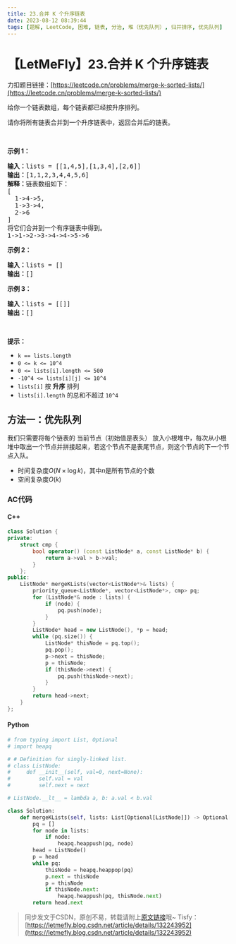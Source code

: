 ```yaml
---
title: 23.合并 K 个升序链表
date: 2023-08-12 08:39:44
tags: [题解, LeetCode, 困难, 链表, 分治, 堆（优先队列）, 归并排序, 优先队列]
---
```


# 【LetMeFly】23.合并 K 个升序链表

力扣题目链接：[https://leetcode.cn/problems/merge-k-sorted-lists/](https://leetcode.cn/problems/merge-k-sorted-lists/)

<p>给你一个链表数组，每个链表都已经按升序排列。</p>

<p>请你将所有链表合并到一个升序链表中，返回合并后的链表。</p>

<p>&nbsp;</p>

<p><strong>示例 1：</strong></p>

<pre><strong>输入：</strong>lists = [[1,4,5],[1,3,4],[2,6]]
<strong>输出：</strong>[1,1,2,3,4,4,5,6]
<strong>解释：</strong>链表数组如下：
[
  1-&gt;4-&gt;5,
  1-&gt;3-&gt;4,
  2-&gt;6
]
将它们合并到一个有序链表中得到。
1-&gt;1-&gt;2-&gt;3-&gt;4-&gt;4-&gt;5-&gt;6
</pre>

<p><strong>示例 2：</strong></p>

<pre><strong>输入：</strong>lists = []
<strong>输出：</strong>[]
</pre>

<p><strong>示例 3：</strong></p>

<pre><strong>输入：</strong>lists = [[]]
<strong>输出：</strong>[]
</pre>

<p>&nbsp;</p>

<p><strong>提示：</strong></p>

<ul>
	<li><code>k == lists.length</code></li>
	<li><code>0 &lt;= k &lt;= 10^4</code></li>
	<li><code>0 &lt;= lists[i].length &lt;= 500</code></li>
	<li><code>-10^4 &lt;= lists[i][j] &lt;= 10^4</code></li>
	<li><code>lists[i]</code> 按 <strong>升序</strong> 排列</li>
	<li><code>lists[i].length</code> 的总和不超过 <code>10^4</code></li>
</ul>


    
## 方法一：优先队列

我们只需要将每个链表的 当前节点（初始值是表头） 放入小根堆中，每次从小根堆中取出一个节点并拼接起来，若这个节点不是表尾节点，则这个节点的下一个节点入队。

+ 时间复杂度$O(N\times \log k)$，其中$n$是所有节点的个数
+ 空间复杂度$O(k)$

### AC代码

#### C++

```cpp
class Solution {
private:
    struct cmp {
        bool operator() (const ListNode* a, const ListNode* b) {
            return a->val > b->val;
        }
    };
public:
    ListNode* mergeKLists(vector<ListNode*>& lists) {
        priority_queue<ListNode*, vector<ListNode*>, cmp> pq;
        for (ListNode*& node : lists) {
            if (node) {
                pq.push(node);
            }
        }
        ListNode* head = new ListNode(), *p = head;
        while (pq.size()) {
            ListNode* thisNode = pq.top();
            pq.pop();
            p->next = thisNode;
            p = thisNode;
            if (thisNode->next) {
                pq.push(thisNode->next);
            }
        }
        return head->next;
    }
};
```

#### Python

```python
# from typing import List, Optional
# import heapq

# # Definition for singly-linked list.
# class ListNode:
#     def __init__(self, val=0, next=None):
#         self.val = val
#         self.next = next

# ListNode.__lt__ = lambda a, b: a.val < b.val

class Solution:
    def mergeKLists(self, lists: List[Optional[ListNode]]) -> Optional[ListNode]:
        pq = []
        for node in lists:
            if node:
                heapq.heappush(pq, node)
        head = ListNode()
        p = head
        while pq:
            thisNode = heapq.heappop(pq)
            p.next = thisNode
            p = thisNode
            if thisNode.next:
                heapq.heappush(pq, thisNode.next)
        return head.next
```

> 同步发文于CSDN，原创不易，转载请附上[原文链接](https://blog.letmefly.xyz/2023/08/12/LeetCode%200023.%E5%90%88%E5%B9%B6K%E4%B8%AA%E5%8D%87%E5%BA%8F%E9%93%BE%E8%A1%A8/)哦~
> Tisfy：[https://letmefly.blog.csdn.net/article/details/132243952](https://letmefly.blog.csdn.net/article/details/132243952)
